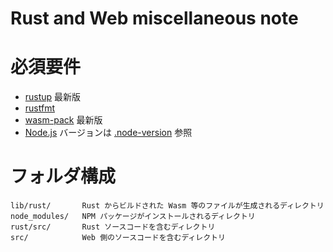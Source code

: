 # Rust and Web miscellaneous note

# 必須要件

- [rustup] 最新版
- [rustfmt]
- [wasm-pack] 最新版
- [Node.js] バージョンは [.node-version](./.node-version) 参照

[rustup]: https://rust-lang.github.io/rustup/
[rustfmt]: https://github.com/rust-lang/rustfmt
[wasm-pack]: https://rustwasm.github.io/wasm-pack/
[Node.js]: https://nodejs.org/ja/

# フォルダ構成

```
lib/rust/       Rust からビルドされた Wasm 等のファイルが生成されるディレクトリ
node_modules/   NPM パッケージがインストールされるディレクトリ
rust/src/       Rust ソースコードを含むディレクトリ
src/            Web 側のソースコードを含むディレクトリ
```
